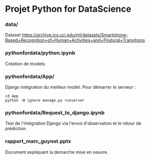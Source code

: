 # Projet Python for DataScience 

### data/
Dataset https://archive.ics.uci.edu/ml/datasets/Smartphone-Based+Recognition+of+Human+Activities+and+Postural+Transitions

### pythonfordata/python.ipynb
Création de models. 

### pythonfordata/App/
Django intégration du meilleur model.
Pour démarrer le serveur : 
````$xslt
cd App
python -W ignore manage.py runserver
````

### pythonfordata/Request_to_django.ipynb
Test de l'intégration Django via l'envoi d'observation et le retour de prédiction.

### rapport_marc_guynot.pptx
Document expliquant la demarche mise en oeuvre.